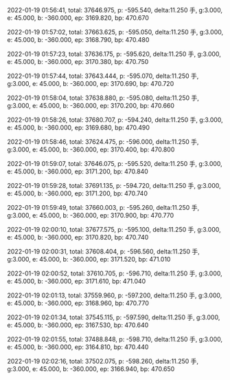 2022-01-19 01:56:41, total: 37646.975, p: -595.540, delta:11.250 手, g:3.000, e: 45.000, b: -360.000, ep: 3169.820, bp: 470.670

2022-01-19 01:57:02, total: 37663.625, p: -595.050, delta:11.250 手, g:3.000, e: 45.000, b: -360.000, ep: 3168.790, bp: 470.480

2022-01-19 01:57:23, total: 37636.175, p: -595.620, delta:11.250 手, g:3.000, e: 45.000, b: -360.000, ep: 3170.380, bp: 470.750

2022-01-19 01:57:44, total: 37643.444, p: -595.070, delta:11.250 手, g:3.000, e: 45.000, b: -360.000, ep: 3170.690, bp: 470.720

2022-01-19 01:58:04, total: 37638.880, p: -595.080, delta:11.250 手, g:3.000, e: 45.000, b: -360.000, ep: 3170.200, bp: 470.660

2022-01-19 01:58:26, total: 37680.707, p: -594.240, delta:11.250 手, g:3.000, e: 45.000, b: -360.000, ep: 3169.680, bp: 470.490

2022-01-19 01:58:46, total: 37624.475, p: -596.000, delta:11.250 手, g:3.000, e: 45.000, b: -360.000, ep: 3170.400, bp: 470.800

2022-01-19 01:59:07, total: 37646.075, p: -595.520, delta:11.250 手, g:3.000, e: 45.000, b: -360.000, ep: 3171.200, bp: 470.840

2022-01-19 01:59:28, total: 37691.135, p: -594.720, delta:11.250 手, g:3.000, e: 45.000, b: -360.000, ep: 3171.200, bp: 470.740

2022-01-19 01:59:49, total: 37660.003, p: -595.260, delta:11.250 手, g:3.000, e: 45.000, b: -360.000, ep: 3170.900, bp: 470.770

2022-01-19 02:00:10, total: 37677.575, p: -595.100, delta:11.250 手, g:3.000, e: 45.000, b: -360.000, ep: 3170.820, bp: 470.740

2022-01-19 02:00:31, total: 37608.404, p: -596.560, delta:11.250 手, g:3.000, e: 45.000, b: -360.000, ep: 3171.520, bp: 471.010

2022-01-19 02:00:52, total: 37610.705, p: -596.710, delta:11.250 手, g:3.000, e: 45.000, b: -360.000, ep: 3171.610, bp: 471.040

2022-01-19 02:01:13, total: 37559.960, p: -597.200, delta:11.250 手, g:3.000, e: 45.000, b: -360.000, ep: 3168.960, bp: 470.770

2022-01-19 02:01:34, total: 37545.115, p: -597.590, delta:11.250 手, g:3.000, e: 45.000, b: -360.000, ep: 3167.530, bp: 470.640

2022-01-19 02:01:55, total: 37488.848, p: -598.710, delta:11.250 手, g:3.000, e: 45.000, b: -360.000, ep: 3164.810, bp: 470.440

2022-01-19 02:02:16, total: 37502.075, p: -598.260, delta:11.250 手, g:3.000, e: 45.000, b: -360.000, ep: 3166.940, bp: 470.650